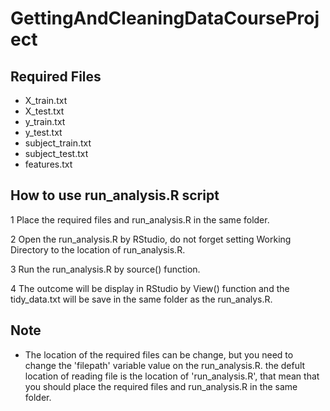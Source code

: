# GettingAndCleaningDataCourseProject

## Required Files

* X_train.txt
* X_test.txt
* y_train.txt
* y_test.txt
* subject_train.txt
* subject_test.txt
* features.txt

## How to use run_analysis.R script

1 Place the required files and run_analysis.R in the same folder.

2 Open the run_analysis.R by RStudio, do not forget setting Working Directory to the location of run_analysis.R.

3 Run the run_analysis.R by source() function.

4 The outcome will be display in RStudio by View() function and the tidy_data.txt will be save in the same folder as the run_analys.R.

## Note

* The location of the required files can be change, but you need to change the 'filepath' variable value on the run_analysis.R.
  the defult location of reading file is the location of 'run_analysis.R', that mean that you should 
  place the required files and run_analysis.R in the same folder.
